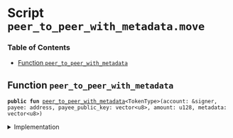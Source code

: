 
<a name="SCRIPT"></a>

# Script `peer_to_peer_with_metadata.move`

### Table of Contents

-  [Function `peer_to_peer_with_metadata`](#SCRIPT_peer_to_peer_with_metadata)



<a name="SCRIPT_peer_to_peer_with_metadata"></a>

## Function `peer_to_peer_with_metadata`



<pre><code><b>public</b> <b>fun</b> <a href="#SCRIPT_peer_to_peer_with_metadata">peer_to_peer_with_metadata</a>&lt;TokenType&gt;(account: &signer, payee: address, payee_public_key: vector&lt;u8&gt;, amount: u128, metadata: vector&lt;u8&gt;)
</code></pre>



<details>
<summary>Implementation</summary>


<pre><code><b>fun</b> <a href="#SCRIPT_peer_to_peer_with_metadata">peer_to_peer_with_metadata</a>&lt;TokenType&gt;(
    account: &signer,
    payee: address,
    payee_public_key: vector&lt;u8&gt;,
    amount: u128,
    metadata: vector&lt;u8&gt;,
) {
    <b>if</b> (!<a href="../../modules/doc/Account.md#0x1_Account_exists_at">Account::exists_at</a>(payee)) {
        <a href="../../modules/doc/Account.md#0x1_Account_create_account">Account::create_account</a>&lt;TokenType&gt;(payee, payee_public_key);
    };
    <a href="../../modules/doc/Account.md#0x1_Account_pay_from_with_metadata">Account::pay_from_with_metadata</a>&lt;TokenType&gt;(account,payee, amount, metadata)
}
</code></pre>



</details>
